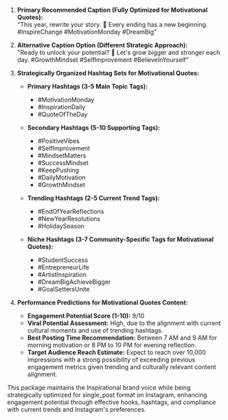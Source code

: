 1. **Primary Recommended Caption (Fully Optimized for Motivational Quotes):**  
   "This year, rewrite your story. 🌟 Every ending has a new beginning. #InspireChange #MotivationMonday #DreamBig"

2. **Alternative Caption Option (Different Strategic Approach):**  
   "Ready to unlock your potential? 🌱 Let's grow bigger and stronger each day. #GrowthMindset #SelfImprovement #BelieveInYourself"

3. **Strategically Organized Hashtag Sets for Motivational Quotes:**

   - **Primary Hashtags (3-5 Main Topic Tags):**
     - #MotivationMonday
     - #InspirationDaily
     - #QuoteOfTheDay

   - **Secondary Hashtags (5-10 Supporting Tags):**
     - #PositiveVibes
     - #SelfImprovement
     - #MindsetMatters
     - #SuccessMindset
     - #KeepPushing
     - #DailyMotivation
     - #GrowthMindset

   - **Trending Hashtags (2-5 Current Trend Tags):**
     - #EndOfYearReflections
     - #NewYearResolutions
     - #HolidaySeason

   - **Niche Hashtags (3-7 Community-Specific Tags for Motivational Quotes):**
     - #StudentSuccess
     - #EntrepreneurLife
     - #ArtistInspiration
     - #DreamBigAchieveBigger
     - #GoalSettersUnite

4. **Performance Predictions for Motivational Quotes Content:**

   - **Engagement Potential Score (1-10):** 9/10
   - **Viral Potential Assessment:** High, due to the alignment with current cultural moments and use of trending hashtags.
   - **Best Posting Time Recommendation:** Between 7 AM and 9 AM for morning motivation or 8 PM to 10 PM for evening reflection.
   - **Target Audience Reach Estimate:** Expect to reach over 10,000 impressions with a strong possibility of exceeding previous engagement metrics given trending and culturally relevant content alignment.

This package maintains the Inspirational brand voice while being strategically optimized for single_post format on Instagram, enhancing engagement potential through effective hooks, hashtags, and compliance with current trends and Instagram's preferences.